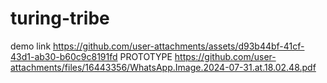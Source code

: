 # turing-tribe
demo link
https://github.com/user-attachments/assets/d93b44bf-41cf-43d1-ab30-b60c9c8191fd
PROTOTYPE
https://github.com/user-attachments/files/16443356/WhatsApp.Image.2024-07-31.at.18.02.48.pdf
